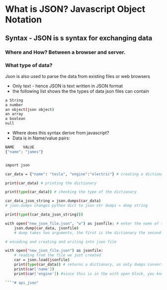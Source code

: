 # What is JSON? Javascript Object Notation

## Syntax - JSON is s syntax for exchanging data

### Where and How? Between a browser and server.

### What type of data? 

Json is also used to parse the data from existing files or web browsers
- Only text - hence JSON is text written in JSON format
- the following list shows the the types of data json files can contain
``` bash
a String
a number
an object(json object)
an array
a boolean
null
```

- Where does this syntax derive from javascript?
- Data is in Name/value pairs:
``` bash
NAME    VALUE
{"name": "james"}
``` 

``` bash

import json

car_data = {"name": "tesla", "engine":"electric"} # creating a dictionary

print(car_data) # printing the dictionary

print(type(car_data)) # checking the type of the dictionary

car_data_json_string = json.dumps(car_data)
# json.dumps changes python dict to json str dumps = dump string

print(type((car_data_json_string)))

with open("new_json_file.json", "w") as jsonfile: # enter the name of the file, make it writable using "w"
    json.dump(car_data, jsonfile)
    # dump takes two arguments, the first is the dictionary the second is the file object to dump it to

# encoding and creating and writing into json file

with open("new_json_file.json") as jsonfile:
    # reading from the file we just created
    car = json.load(jsonfile)
    print(type(car_data)) # returns a dictionary, as only dumps converts to string whereas dump puts a json object somewhere
    print(car['name'])
    print(car['engine']) #since this is in the with open block, you know that this is coming from the new

```"# api_json" 
